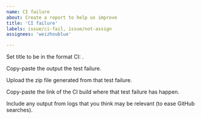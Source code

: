 ```yaml
---
name: CI failure
about: Create a report to help us improve
title: 'CI failure'
labels: issue/ci-fail, issue/not-assign
assignees: 'weizhoublue'

---
```


Set title to be in the format CI: <test-name>.

Copy-paste the output the test failure.

Upload the zip file generated from that test failure.

Copy-paste the link of the CI build where that test failure has happen.

Include any output from logs that you think may be relevant (to ease GitHub searches).
